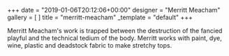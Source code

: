 +++
date = "2019-01-06T20:12:06+00:00"
designer = "Merritt Meacham"
gallery = [ ]
title = "merritt-meacham"
_template = "default"
+++

Merritt Meacham's work is trapped between the destruction of the fancied playful and the technical tedium of the body. Merritt works with paint, dye, wine, plastic and deadstock fabric to make stretchy tops.
